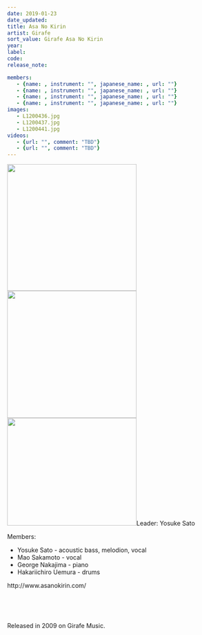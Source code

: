 ```yaml
---
date: 2019-01-23
date_updated: 
title: Asa No Kirin
artist: Girafe
sort_value: Girafe Asa No Kirin
year: 
label: 
code: 
release_note: 

members:
   - {name: , instrument: "", japanese_name: , url: ""}
   - {name: , instrument: "", japanese_name: , url: ""}
   - {name: , instrument: "", japanese_name: , url: ""}
   - {name: , instrument: "", japanese_name: , url: ""}
images: 
   - L1200436.jpg
   - L1200437.jpg
   - L1200441.jpg
videos: 
   - {url: "", comment: "TBD"}
   - {url: "", comment: "TBD"}
---
```

<a href="http://www.jjazzist.com/wp-content/uploads/2018/08/L1200436.jpg"><img class="alignnone size-medium wp-image-3936" src="http://www.jjazzist.com/wp-content/uploads/2018/08/L1200436-300x293.jpg" alt="" width="300" height="293" /></a> <a href="http://www.jjazzist.com/wp-content/uploads/2018/08/L1200437.jpg"><img class="alignnone size-medium wp-image-3937" src="http://www.jjazzist.com/wp-content/uploads/2018/08/L1200437-300x294.jpg" alt="" width="300" height="294" /></a> <a href="http://www.jjazzist.com/wp-content/uploads/2018/08/L1200441.jpg"><img class="alignnone size-medium wp-image-3938" src="http://www.jjazzist.com/wp-content/uploads/2018/08/L1200441-300x249.jpg" alt="" width="300" height="249" /></a>Leader: Yosuke Sato

Members:
<ul>
 	<li>Yosuke Sato - acoustic bass, melodion, vocal</li>
 	<li>Mao Sakamoto - vocal</li>
 	<li>George Nakajima - piano</li>
 	<li>Hakariichiro Uemura - drums</li>
</ul>
http://www.asanokirin.com/

&nbsp;

&nbsp;

Released in 2009 on Girafe Music.
